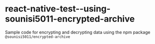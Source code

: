 # react-native-test--using-sounisi5011-encrypted-archive
Sample code for encrypting and decrypting data using the npm package `@sounisi5011/encrypted-archive`
